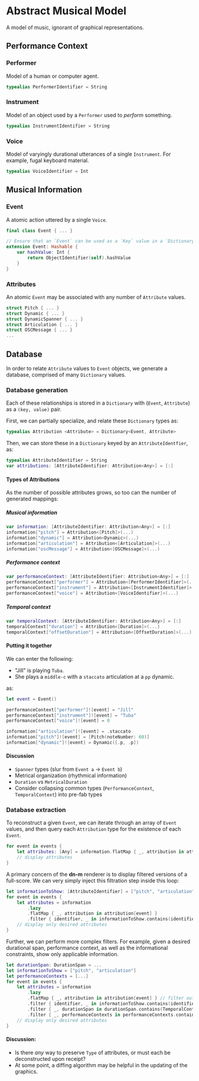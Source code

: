 # Abstract Musical Model

A model of music, ignorant of graphical representations.

## Performance Context

### Performer

Model of a human or computer agent.

```Swift
typealias PerformerIdentifier = String
```

### Instrument

Model of an object used by a `Performer` used to _perform_ something.

```Swift
typealias InstrumentIdentifier = String
```

### Voice

Model of varyingly durational utterances of a single `Instrument`. For example, fugal keyboard material.

```Swift
typealias VoiceIdentifier = Int
```

## Musical Information

### Event

A atomic action uttered by a single `Voice`.

```Swift
final class Event { ... }

// Ensure that an `Event` can be used as a `Key` value in a `Dictionary`.
extension Event: Hashable {
    var hashValue: Int {
        return ObjectIdentifier(self).hashValue
    }
}
```

### Attributes

An atomic `Event` may be associated with any number of `Attribute` values. 

```Swift
struct Pitch { ... }
struct Dynamic { ... }
struct DynamicSpanner { ... }
struct Articulation { ... }
struct OSCMessage { ... }
...
```

## Database

In order to relate `Attribute` values to `Event` objects, we generate a database, comprised of many `Dictionary` values.

### Database generation

Each of these relationships is stored in a `Dictionary` with (`Event`, `Attribute`) as a `(key, value)` pair. 

First, we can partially specialize, and relate these `Dictionary` types as:

```Swift
typealias Attribution <Attribute> = Dictionary<Event, Attribute>
```

Then, we can store these in a `Dictionary` keyed by an `AttributeIdentfier`, as:

```Swift
typealias AttributeIdentifier = String
var attributions: [AttributeIdentifier: Attribution<Any>] = [:]
```

#### Types of Attributions

As the number of possible attributes grows, so too can the number of generated mappings:

##### Musical information

```Swift
var information: [AttributeIdentifier: Attribution<Any>] = [:]
information["pitch"] = Attribution<[Pitch]>(...)
information["dynamic"] = Attribution<Dynamic>(...)
information["articulation"] = Attribution<[Articulation]>(...)
information["oscMessage"] = Attribution<[OSCMessage]>(...)
```

##### Performance context

```Swift
var performanceContext: [AttributeIdentifier: Attribution<Any>] = [:]
performanceContext["performer"] = Attribution<[PerformerIdentifier]>(...)
performanceContext["instrument"] = Attribution<[InstrumentIdentifier]>(...)
performanceContext["voice"] = Attribution<[VoiceIdentifier]>(...)
```

##### Temporal context

```Swift
var temporalContext: [AttributeIdentifier: Attribution<Any>] = [:]
temporalContext["duration"] = Attribution<[Duration]>(...)
temporalContext["offsetDuration"] = Attribution<[OffsetDuration]>(...)
```

#### Putting it together

We can enter the following: 

- "Jill" is playing `Tuba`. 
- She plays a `middle-c` with a `staccato` articulation at a `pp` dynamic.

as:

```Swift
let event = Event()

performanceContext["performer"]![event] = "Jill"
performanceContext["instrument"]![event] = "Tuba"
performanceContext["voice"]![event] = 0

information["articulation"]![event] = .staccato
information["pitch"]![event] = [Pitch(noteNumber: 60)]
information["dynamic"]![event] = Dynamic([.p, .p])
```

#### Discussion

- `Spanner` types (slur from `Event a` -> `Event b`)
- Metrical organization (rhythmical information)
- `Duration` vs `MetricalDuration`
- Consider collapsing common types (`PerformanceContext`, `TemporalContext`) into pre-fab types

### Database extraction

To reconstruct a given `Event`, we can iterate through an array of `Event` values, and then query each `Attribution` type for the existence of each `Event`.

```Swift
for event in events {
    let attributes: [Any] = information.flatMap { _, attribution in attribution[event] }
    // display attributes
}
```

A primary concern of the **dn-m** renderer is to display filtered versions of a full-score. We can very simply inject this filtration step inside this loop:

```Swift
let informationToShow: [AttributeIdentifier] = ["pitch", "articulation"]
for event in events {
    let attributes = information
        .lazy
        .flatMap { _, attribution in attribution[event] }
        .filter { identifier, _ in informationToShow.contains(identifier) }
    // display only desired attributes
}
```

Further, we can perform more complex filters. For example, given a desired durational span, performance context, as well as the informational constraints, show only applicable information.

```Swift
let durationSpan: DurationSpan = ...
let informationToShow = ["pitch", "articulation"]
let performanceContexts = [...]
for event in events {
    let attributes = information
        .lazy
        .flatMap { _, attribution in attribution[event] } // filter out non-existent attributions
        .filter { identifier, _ in informationToShow.contains(identifier) }
        .filter { _, durationSpan in durationSpan.contains(TemporalContext(event))
        .filter { _, performanceContexts in performanceContexts.contains(PerformanceContext(event)) }
    // display only desired attributes
}
```

#### Discussion:

- Is there _any_ way to preserve `Type` of attributes, or must each be deconstructed upon receipt?
- At some point, a diffing algorithm may be helpful in the updating of the graphics.
